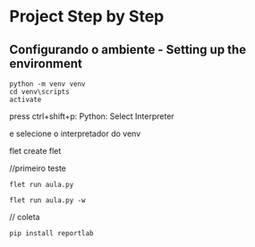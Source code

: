 # Project Step by Step 

## Configurando o ambiente - Setting up the environment

```
python -m venv venv
cd venv\scripts
activate

```
press ctrl+shift+p: Python: Select Interpreter

e selecione o interpretador do venv

flet create flet

//primeiro teste

```
flet run aula.py

flet run aula.py -w

```

// coleta

```
pip install reportlab

```